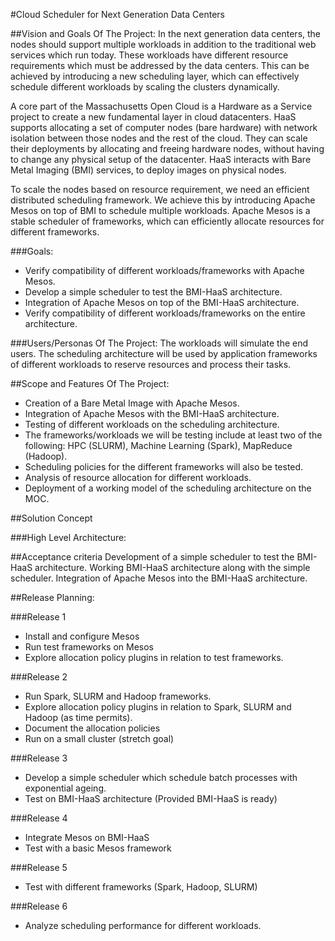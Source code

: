 
#Cloud Scheduler for Next Generation Data Centers



##Vision and Goals Of The Project:
In the next generation data centers, the nodes should support multiple workloads in addition to the traditional web services which run today. These workloads have different resource requirements which must be addressed by the data centers. This can be achieved by introducing a new scheduling layer, which can effectively schedule different workloads by scaling the clusters dynamically.

A core part of the Massachusetts Open Cloud is a Hardware as a Service project to create a new fundamental layer in cloud datacenters. HaaS supports allocating a set of computer nodes (bare hardware) with network isolation between those nodes and the rest of the cloud. They can scale their deployments by allocating and freeing hardware nodes, without having to change any physical setup of the datacenter. HaaS interacts with Bare Metal Imaging (BMI) services, to deploy images on physical nodes. 

To scale the nodes based on resource requirement, we need an efficient distributed scheduling framework. We achieve this by introducing Apache Mesos on top of BMI to schedule multiple workloads. Apache Mesos is a stable scheduler of frameworks, which can efficiently allocate resources for different frameworks.

###Goals:
* Verify compatibility of different workloads/frameworks with Apache Mesos.
* Develop a simple scheduler to test the BMI-HaaS architecture.
* Integration of Apache Mesos on top of the BMI-HaaS architecture.
* Verify compatibility of different workloads/frameworks on the entire architecture.

###Users/Personas Of The Project:
The workloads will simulate the end users. The scheduling architecture will be used by application frameworks of different workloads to reserve resources and process their tasks.

##Scope and Features Of The Project:
* Creation of a Bare Metal Image with Apache Mesos.
* Integration of Apache Mesos with the BMI-HaaS architecture.
* Testing of different workloads on the scheduling architecture.
* The frameworks/workloads we will be testing include at least two of the following: HPC (SLURM), Machine Learning (Spark), MapReduce (Hadoop).
* Scheduling policies for the different frameworks will also be tested.
* Analysis of resource allocation for different workloads.
* Deployment of a working model of the scheduling architecture on the MOC.
  
##Solution Concept

###High Level Architecture:


##Acceptance criteria
Development of a simple scheduler to test the BMI-HaaS architecture.
Working BMI-HaaS architecture along with the simple scheduler.
Integration of Apache Mesos into the BMI-HaaS architecture.

##Release Planning:
 
###Release 1
* Install and configure Mesos
* Run test frameworks on Mesos
* Explore allocation policy plugins in relation to test frameworks.


###Release 2
* Run Spark, SLURM and Hadoop frameworks.
* Explore allocation policy plugins in relation to Spark, SLURM and Hadoop (as time permits).
* Document the allocation policies
* Run on a small cluster (stretch goal)

###Release 3
* Develop a simple scheduler which schedule batch processes with exponential ageing.
* Test on BMI-HaaS architecture (Provided BMI-HaaS is ready)

###Release 4
* Integrate Mesos on BMI-HaaS
* Test with a basic Mesos framework

###Release 5
* Test with different frameworks (Spark, Hadoop, SLURM)
 
###Release 6
* Analyze scheduling performance for different workloads.
